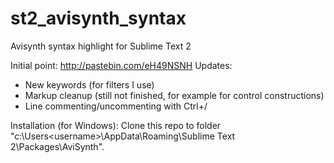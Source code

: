 st2_avisynth_syntax
===================

Avisynth syntax highlight for Sublime Text 2

Initial point: http://pastebin.com/eH49NSNH
Updates: 
* New keywords (for filters I use)
* Markup cleanup (still not finished, for example for control constructions)
* Line commenting/uncommenting with Ctrl+/

Installation (for Windows):
Clone this repo to folder "c:\Users\<username>\AppData\Roaming\Sublime Text 2\Packages\AviSynth".